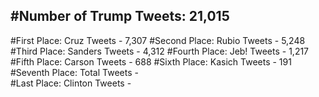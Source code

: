 #Number of Trump Tweets: 21,015
---
#First Place: Cruz Tweets - 7,307
#Second Place: Rubio Tweets - 5,248
#Third Place: Sanders Tweets - 4,312
#Fourth Place: Jeb! Tweets - 1,217
#Fifth Place: Carson Tweets - 688
#Sixth Place: Kasich Tweets - 191
#Seventh Place: Total Tweets -  
#Last Place: Clinton Tweets - 
